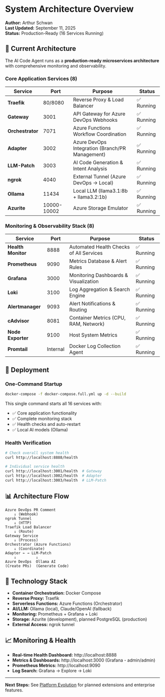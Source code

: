 # System Architecture Overview

**Author:** Arthur Schwan  
**Last Updated:** September 11, 2025  
**Status:** Production-Ready (16 Services Running)

## 🎯 Current Architecture

The AI Code Agent runs as a **production-ready microservices architecture** with comprehensive monitoring and observability.

### Core Application Services (8)

| Service | Port | Purpose | Status |
|---------|------|---------|--------|
| **Traefik** | 80/8080 | Reverse Proxy & Load Balancer | ✅ Running |
| **Gateway** | 3001 | API Gateway for Azure DevOps Webhooks | ✅ Running |
| **Orchestrator** | 7071 | Azure Functions Workflow Coordination | ✅ Running |
| **Adapter** | 3002 | Azure DevOps Integration (Branch/PR Management) | ✅ Running |
| **LLM-Patch** | 3003 | AI Code Generation & Intent Analysis | ✅ Running |
| **ngrok** | 4040 | External Tunnel (Azure DevOps → Local) | ✅ Running |
| **Ollama** | 11434 | Local LLM (llama3.1:8b + llama3.2:1b) | ✅ Running |
| **Azurite** | 10000-10002 | Azure Storage Emulator | ✅ Running |

### Monitoring & Observability Stack (8)

| Service | Port | Purpose | Status |
|---------|------|---------|--------|
| **Health Monitor** | 8888 | Automated Health Checks of All Services | ✅ Running |
| **Prometheus** | 9090 | Metrics Database & Alert Rules | ✅ Running |
| **Grafana** | 3000 | Monitoring Dashboards & Visualization | ✅ Running |
| **Loki** | 3100 | Log Aggregation & Search Engine | ✅ Running |
| **Alertmanager** | 9093 | Alert Notifications & Routing | ✅ Running |
| **cAdvisor** | 8081 | Container Metrics (CPU, RAM, Network) | ✅ Running |
| **Node Exporter** | 9100 | Host System Metrics | ✅ Running |
| **Promtail** | Internal | Docker Log Collection Agent | ✅ Running |

## 🚀 Deployment

### One-Command Startup
```bash
docker-compose -f docker-compose.full.yml up -d --build
```

This single command starts all 16 services with:
- ✅ Core application functionality
- ✅ Complete monitoring stack
- ✅ Health checks and auto-restart
- ✅ Local AI models (Ollama)

### Health Verification
```bash
# Check overall system health
curl http://localhost:8888/health

# Individual service health
curl http://localhost:3001/health  # Gateway
curl http://localhost:3002/health  # Adapter
curl http://localhost:3003/health  # LLM-Patch
```

## 📊 Architecture Flow

```
Azure DevOps PR Comment 
    ↓ (Webhook)
ngrok Tunnel 
    ↓ (HTTP)
Traefik Load Balancer 
    ↓ (Route)
Gateway Service 
    ↓ (Process)
Orchestrator (Azure Functions) 
    ↓ (Coordinate)
Adapter ← → LLM-Patch
    ↓         ↓
Azure DevOps  Ollama AI
(Create PRs)  (Generate Code)
```

## 🔧 Technology Stack

- **Container Orchestration:** Docker Compose
- **Reverse Proxy:** Traefik
- **Serverless Functions:** Azure Functions (Orchestrator)
- **AI/LLM:** Ollama (local), Claude/OpenAI (fallback)
- **Monitoring:** Prometheus + Grafana + Loki
- **Storage:** Azurite (development), planned PostgreSQL (production)
- **External Access:** ngrok tunnel

## 📈 Monitoring & Health

- **Real-time Health Dashboard:** http://localhost:8888
- **Metrics & Dashboards:** http://localhost:3000 (Grafana - admin/admin)
- **Prometheus Metrics:** http://localhost:9090
- **Log Search:** Grafana → Explore → Loki

---

**Next Steps:** See [Platform Evolution](../design/goal.md) for planned extensions and enterprise features.
